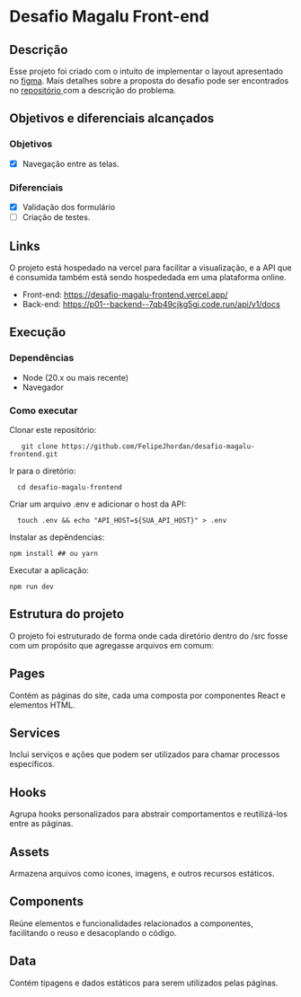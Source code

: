 # Desafio Magalu Front-end
## Descrição
Esse projeto foi criado com o intuito de implementar o  layout apresentado no <a href="https://www.figma.com/design/A0oWVtPDNSrj1G5SY2dkgA/full-stack?node-id=0-1&t=TsxfpjkNlAGj3Mz6-0" > figma</a>.
Mais detalhes sobre a proposta do desafio pode ser encontrados no <a href="https://github.com/misaku/Desafio-Full-Stack/blob/main/FRONT-END.md"> repositório </a> com a descrição do problema.
## Objetivos e diferenciais alcançados
### Objetivos
- [x]   Navegação entre as telas.
### Diferenciais
- [x]  Validação dos formulário
- [ ]  Criação de testes.

## Links
O projeto está hospedado na vercel para facilitar a visualização, e a API que é consumida também está sendo hospededada em uma plataforma online.
- Front-end:  https://desafio-magalu-frontend.vercel.app/
- Back-end: https://p01--backend--7qb49cjkg5gj.code.run/api/v1/docs

## Execução
### Dependências
- Node (20.x ou mais recente)
- Navegador


### Como executar
Clonar este repositório: 
```
   git clone https://github.com/FelipeJhordan/desafio-magalu-frontend.git
```
Ir para o diretório:
```
  cd desafio-magalu-frontend
```
Criar um arquivo .env e adicionar o host da API:
```
  touch .env && echo "API_HOST=${SUA_API_HOST}" > .env 
```
Instalar as depêndencias:
```
npm install ## ou yarn
```

Executar a aplicação:
```
npm run dev
```
## Estrutura do projeto
O projeto foi estruturado de forma onde cada diretório dentro do /src fosse com um propósito que agregasse arquivos em comum:

## Pages
Contém as páginas do site, cada uma composta por componentes React e elementos HTML.

## Services
Inclui serviços e ações que podem ser utilizados para chamar processos específicos.

## Hooks
Agrupa hooks personalizados para abstrair comportamentos e reutilizá-los entre as páginas.

## Assets
Armazena arquivos como ícones, imagens, e outros recursos estáticos.

## Components
Reúne elementos e funcionalidades relacionados a componentes, facilitando o reuso e desacoplando o código.

## Data
Contém tipagens e dados estáticos para serem utilizados pelas páginas.


